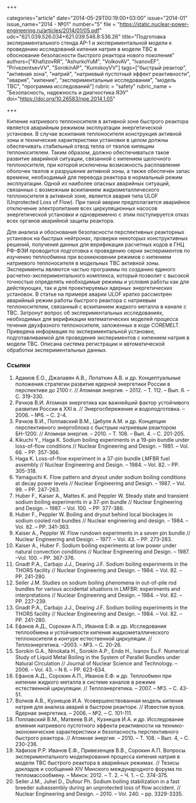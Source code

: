 +++

categories="article"
date="2014-05-29T00:19:00+03:00"
issue="2014-01"
issue_name="2014 - №01"
number="5"
file = "https://static.nuclear-power-engineering.ru/articles/2014/01/05.pdf"
udc="621.039.526.034+621.039.546.8:536.26"
title="Подготовка экспериментального стенда АР-1 и экспериментальной модели к проведению исследований кипения натрия в модели ТВС в обоснование безопасности быстрого реактора нового поколения"
authors=["KhafizovRR", "AshurkoYuM", "VolkovAV", "IvanovEF", "PrivezentsevVV", "SorokinAP", "KumskoyVV"]
tags=["быстрый реактор", "активная зона", "натрий", "натриевый пустотный эффект реактивности", "авария", "кипение", "экспериментальные исследования", "модель ТВС", "программа исследований"]
rubric = "safety"
rubric_name = "Безопасность, надежность и диагностика ЯЭУ"
doi="https://doi.org/10.26583/npe.2014.1.05"

+++

Кипение натриевого теплоносителя в активной зоне быстрого реактора является аварийным режимом эксплуатации энергетической установки. В случае вскипания теплоносителя конструкция активной зоны и технические характеристики установки в целом должны обеспечивать стабильный отвод тепла от твэлов кипящим теплоносителем. Таким образом, должно обеспечиваться такое развитие аварийной ситуации, связанной с кипением щелочного теплоносителя, при которой исключены возможность расплавления оболочек твэлов и разрушение активной зоны, а также обеспечен запас времени, необходимый для перевода реактора в нормальный режим эксплуатации. Одной из наиболее опасных аварийных ситуаций, связанных с возможным вскипанием жидкометаллического теплоносителя в активной зоне, является авария типа ULOF (Unprotected Loss of Flow). При такой аварии предполагается аварийное отключение электропитания всех циркуляционных насосов энергетической установки и одновременно с этим постулируется отказ всех органов аварийной защиты реактора.

Для анализа и обоснования безопасности перспективных реакторных установок на быстрых нейтронах, проверки некоторых конструктивных решений, получения данных для верификации расчетных кодов в ГНЦ РФ-ФЭИ проводится подготовка к проведению серии экспериментов по изучению теплообмена при возникновении режимов с кипением натриевого теплоносителя в модельных ТВС активной зоны. Эксперименты являются частью программы по созданию единого расчетно-экспериментального комплекса, который позволит с высокой точностью определять необходимые режимы и условия работы как для действующих, так и для проектируемых ядерных энергетических установок. В статье на примере аварии ULOF кратко рассмотрен аварийный режим работы быстрого реактора с натриевым теплоносителем, связанный с вскипанием жидкого металла в канале с ТВС. Затронут вопрос об экспериментальных исследованиях, необходимых для верификации математических моделей процесса течения двухфазного теплоносителя, заложенных в коде COREMELT. Приведена информация по экспериментальной установке, подготавливаемой для проведения экспериментов с кипением натрия в модели ТВС. Описана система регистрации и автоматической обработки экспериментальных данных.

### Ссылки

1. Адамов Е.О., Джалавян А.В., Лопаткин А.В. и др. Концептуальные положения стратегии развития ядерной энергетики России в перспективе до 2100 г. // Атомная энергия. – 2012. – Т. 112. – Вып. 6. – С. 319-330.
2. Рачков В.И. Атомная энергетика как важнейший фактор устойчивого развития России в ХХI в. // Энергосбережение и водоподготовка. – 2006. – №6. – С. 2-4.
3. Рачков В.И., Поплавский В.М., Цибуля А.М. и др. Концепция перспективного энергоблока с быстрым натриевым реактором БН-1200. // Атомная энергия. – 2010. – Т. 108. – Вып. 4. – С. 201-205.
4. Kikuchi Y., Haga K. Sodium boiling experiments in a 19-pin bundle under loss-of-flow conditions // Nuclear Engineering and Design. – 1981. – Vol. 66. – PP. 357-366.
5. Haga K. Loss-of-flow experiment in a 37-pin bundle LMFBR fuel assembly // Nuclear Engineering and Design. – 1984. – Vol. 82. – PP. 305-318.
6. Yamaguchi K. Flow pattern and dryout under sodium boiling conditions at decay power levels // Nuclear Engineering and Design. – 1987. – Vol. 99. – PP. 247-263.
7. Huber F., Kaiser A., Mattes K. and Peppler W. Steady state and transient sodium boiling experiments in a 37-pin bundle // Nuclear Engineering and Design. – 1987. – Vol. 100. – PP. 377-386.
8. Huber F., Peppler W. Boiling and dryout behind local blockages in sodium cooled rod bundles // Nuclear engineering and design. – 1984. –Vol. 82. – PP. 341-363.
9. Kaiser A., Peppler W. Flow rundown experiments in a seven pin bundle // Nuclear Engineering and Design. – 1977. – Vol. 43. – PP. 273-283.
10. Kaiser A., Huber F. Sodium boiling experiments at low power under natural convection conditions // Nuclear Engineering and Design. – 1987. –Vol. 100. – PP. 367-376.
11. Gnadt P.A., Carbajo J.J., Dearing J.F. Sodium boiling experiments in the THORS facility // Nuclear Engineering and Design. – 1984. – Vol. 82. – PP. 241-280.
12. Seiler J.M. Studies on sodium boiling phenomena in out-of-pile rod bundles for various accidental situations in LMFBR: experiments and interpretations // Nuclear Engineering and Design. – 1984. – Vol. 82. – PP. 227-239.
13. Gnadt P.A., Carbajo J.J., Dearing J.F. Sodium boiling experiments in the THORS facility // Nuclear Engineering and Design. – 1984. – Vol. 82. – PP. 241-280.
14. Ефанов А.Д., Сорокин А.П., Иванов Е.Ф. и др. Исследования теплообмена и устойчивости кипения жидкометаллического теплоносителя в контуре естественной циркуляции. // Теплоэнергетика. –2003. – №3. – С. 20-26.
15. Sorokin G.A., Ninokata H., Sorokin A.P., Endo H., Ivanov Eu.F. Numerical Study of Liquid Metal Boiling in the System of Parallel Bundles under Natural Circulation // Journal of Nuclear Science and Technology. – 2006. – Vol. 43. – N 6. – PP. 623-634.
16. Ефанов А.Д., Сорокин А.П., Иванов Е.Ф. и др. Теплообмен при кипении жидкого металла в системе каналов в режиме естественной циркуляции. // Теплоэнергетика. – 2007. – №3. – С. 43-51.
17. Волков А.В., Кузнецов И.А. Усовершенствованная модель кипения натрия для анализа аварий в быстром реакторе. // Известия вузов. Ядерная энергетика. – 2006. – №2. – С. 101-111.
18. Поплавский В.М., Матвеев В.И., Кузнецов И.А. и др. Исследование влияния натриевого пустотного эффекта реактивности на технико-экономические характеристики и безопасность перспективного быстрого реактора. // Атомная энергия. – 2010. – Т. 108. – Вып. 4, – С. 230-236.
19. Хафизов Р.Р. Иванов Е.Ф., Привезенцев В.В., Сорокин А.П. Вопросы экспериментального моделирования процесса кипения натрия в модели ТВС быстрого реактора в аварийных режимах. // Тезисы докладов и сообщений XIV Минского международного форума по тепломассообмену. – Минск: 2012. – Т. 2. – Ч. 1. – С. 374-375.
20. Seiler J.M., Juhel D., Dufour Ph. Sodium boiling stabilization in a fast breeder subassembly during an unprotected loss of flow accident. // Nuclear Engineering and Design. – 2010. – Vol. 240. – pp. 3329-3335.